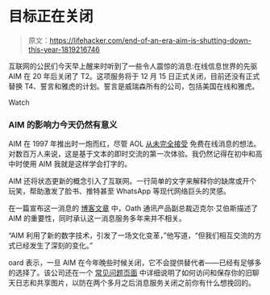# 目标正在关闭

> 原文：<https://lifehacker.com/end-of-an-era-aim-is-shutting-down-this-year-1819216746>

互联网的公民们今天早上醒来时听到了一些令人震惊的消息:在线信息世界的先驱 AIM 在 20 年后关闭了 T2。这项服务将于 12 月 15 日正式关闭，目前还没有正式替换 T4、誓言和雅虎的计划。誓言是威瑞森所有的公司，包括美国在线和雅虎。

Watch

### AIM 的影响力今天仍然有意义

AIM 在 1997 年推出时一炮而红，尽管 AOL [从未完全接受](http://mashable.com/2014/04/15/aim-history/#NAVonGuRmPqi) 免费在线消息的想法。对数百万人来说，这是基于文本的即时交流的第一次体验。我仍然记得在初中和高中时使用 AIM 我就是这样学会打字的。

AIM 还将状态更新的概念引入了互联网。一行简单的文字来解释你的缺席或开个玩笑，帮助激发了脸书、推特甚至 WhatsApp 等现代网络巨头的灵感。

在一篇宣布这一消息的 [博客文章](https://aimemories.tumblr.com/) 中，Oath 通讯产品副总裁迈克尔·艾伯斯描述了 AIM 的重要性，同时承认这一消息服务多年来并不相关。

“AIM 利用了新的数字技术，引发了一场文化变革，”他写道，“但我们相互交流的方式已经发生了深刻的变化。”

oard 表示，一旦 AIM 在今年晚些时候关闭，它不会提供替代者——已经有足够多的选择了。该公司还在一个 [常见问题页面](https://help.aol.com/articles/aim-discontinued) 中详细说明了如何访问和保存你的旧聊天日志和共享图片，以防在两个多月之后消息服务关闭之前你有什么想挽回的。